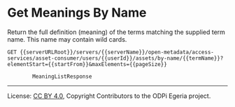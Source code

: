 <!-- SPDX-License-Identifier: CC-BY-4.0 -->
<!-- Copyright Contributors to the ODPi Egeria project. -->

# Get Meanings By Name

Return the full definition (meaning) of the terms matching the supplied term name.
This name may contain wild cards.

```
GET {{serverURLRoot}}/servers/{{serverName}}/open-metadata/access-services/asset-consumer/users/{{userId}}/assets/by-name/{{termName}}?elementStart={{startFrom}}&maxElements={{pageSize}}

        MeaningListResponse

```

----
License: [CC BY 4.0](https://creativecommons.org/licenses/by/4.0/),
Copyright Contributors to the ODPi Egeria project.